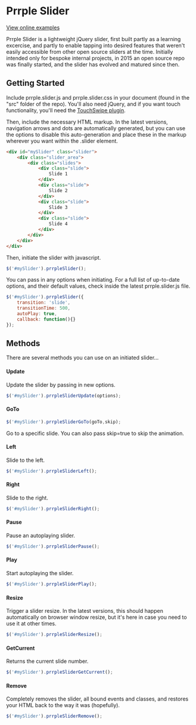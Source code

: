 # Prrple Slider

[View online examples](http://code.prrple.com/slider/)

Prrple Slider is a lightweight jQuery slider, first built partly as a learning excercise, and partly to enable tapping into desired features that weren't easily accessible from other open source sliders at the time. Initially intended only for bespoke internal projects, in 2015 an open source repo was finally started, and the slider has evolved and matured since then.

## Getting Started

Include prrple.slider.js and prrple.slider.css in your document (found in the "src" folder of the repo). You'll also need jQuery, and if you want touch functionality, you'll need the [TouchSwipe plugin](https://github.com/mattbryson/TouchSwipe-Jquery-Plugin).

Then, include the necessary HTML markup. In the latest versions, navigation arrows and dots are automatically generated, but you can use the options to disable this auto-generation and place these in the markup wherever you want within the .slider element.
```html
<div id="mySlider" class="slider">
	<div class="slider_area">
		<div class="slides">
			<div class="slide">
				Slide 1
			</div>
			<div class="slide">
				Slide 2
			</div>
			<div class="slide">
				Slide 3
			</div>
			<div class="slide">
				Slide 4
			</div>
		</div>
	</div>
</div>
```

Then, initiate the slider with javascript.
```js
$('#mySlider').prrpleSlider();
```

You can pass in any options when initiating. For a full list of up-to-date options, and their default values, check inside the latest prrple.slider.js file.
```js
$('#mySlider').prrpleSlider({
	transition: 'slide',
	transitionTime: 500,
	autoPlay: true,
	callback: function(){}
});
```

## Methods

There are several methods you can use on an initiated slider...

#### Update
Update the slider by passing in new options.
```js
$('#mySlider').prrpleSliderUpdate(options);
```

#### GoTo
```js
$('#mySlider').prrpleSliderGoTo(goTo,skip);
```
Go to a specific slide. You can also pass skip=true to skip the animation.

#### Left
Slide to the left.
```js
$('#mySlider').prrpleSliderLeft();
```

#### Right
Slide to the right.
```js
$('#mySlider').prrpleSliderRight();
```

#### Pause
Pause an autoplaying slider.
```js
$('#mySlider').prrpleSliderPause();
```

#### Play
Start autoplaying the slider.
```js
$('#mySlider').prrpleSliderPlay();
```

#### Resize
Trigger a slider resize. In the latest versions, this should happen automatically on browser window resize, but it's here in case you need to use it at other times.
```js
$('#mySlider').prrpleSliderResize();
```

#### GetCurrent
Returns the current slide number.
```js
$('#mySlider').prrpleSliderGetCurrent();
```

#### Remove
Completely removes the slider, all bound events and classes, and restores your HTML back to the way it was (hopefully).
```js
$('#mySlider').prrpleSliderRemove();
```

